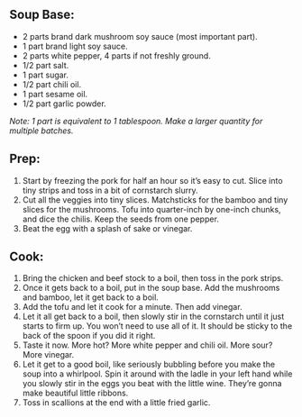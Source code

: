 ## Soup Base:

- 2 parts brand dark mushroom soy sauce (most important part).
- 1 part brand light soy sauce.
- 2 parts white pepper, 4 parts if not freshly ground.
- 1/2 part salt.
- 1 part sugar.
- 1/2 part chili oil.
- 1 part sesame oil.
- 1/2 part garlic powder.
  
*Note: 1 part is equivalent to 1 tablespoon. Make a larger quantity for multiple batches.*

## Prep:

1. Start by freezing the pork for half an hour so it’s easy to cut. Slice into tiny strips and toss in a bit of cornstarch slurry.
2. Cut all the veggies into tiny slices. Matchsticks for the bamboo and tiny slices for the mushrooms. Tofu into quarter-inch by one-inch chunks, and dice the chilis. Keep the seeds from one pepper.
3. Beat the egg with a splash of sake or vinegar.

## Cook:

1. Bring the chicken and beef stock to a boil, then toss in the pork strips.
2. Once it gets back to a boil, put in the soup base. Add the mushrooms and bamboo, let it get back to a boil.
3. Add the tofu and let it cook for a minute. Then add vinegar.
4. Let it all get back to a boil, then slowly stir in the cornstarch until it just starts to firm up. You won’t need to use all of it. It should be sticky to the back of the spoon if you did it right.
5. Taste it now. More hot? More white pepper and chili oil. More sour? More vinegar.
6. Let it get to a good boil, like seriously bubbling before you make the soup into a whirlpool. Spin it around with the ladle in your left hand while you slowly stir in the eggs you beat with the little wine. They’re gonna make beautiful little ribbons.
7. Toss in scallions at the end with a little fried garlic.